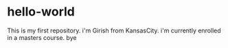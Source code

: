 # hello-world
This is my first repository.
i'm Girish from KansasCity.
i'm currently enrolled in a masters course.
bye
